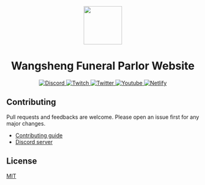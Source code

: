 <div>
	<p align="center">
		<img src="./assets/wfp_logo.svg" height="100px">
	</p>
	<h1 align="center">Wangsheng Funeral Parlor Website</h1>
	<p align="center">
		<a href="https://discord.gg/hutao">
			<img src="https://img.shields.io/discord/791074691841523742.svg?label=Discord&labelColor=7289da&color=2c2f33&style=flat" alt="Discord">
		</a>
		<a href="https://www.twitch.tv/wangshengfp">
			<img src="https://img.shields.io/twitch/status/wangshengfp?labelColor=6441a5&color=2c2f33&&style=flat" alt="Twitch">
		</a>
		<a href="https://twitter.com/wangshengfp/">
			<img src="https://img.shields.io/twitter/follow/wangshengfp?labelColor=00acee&color=2c2f33&&style=flat" alt="Twitter">
		</a>
		<a href="https://www.youtube.com/channel/UCDOOTQsQ8V68mqOQ06JI0GQ/">
			<img src="https://img.shields.io/youtube/channel/subscribers/UCDOOTQsQ8V68mqOQ06JI0GQ?labelColor=ff0000&color=2c2f33&&style=flat" alt="Youtube">
		</a>
		<a href="https://app.netlify.com/sites/wangshengfp/deploys/">
			<img src="https://img.shields.io/netlify/7bf04afb-df80-461a-8bbe-b72d9a3f0602?labelColor=00AD9F&color=2c2f33&&style=flat" alt="Netlify">
		</a>
	</p>
	</p>
</div>

## Contributing
Pull requests and feedbacks are welcome. Please open an issue first for any major changes.
- [Contributing guide](./CONTRIBUTING.md)
- [Discord server](https://discord.gg/hutao)

## License
[MIT](./LICENSE)